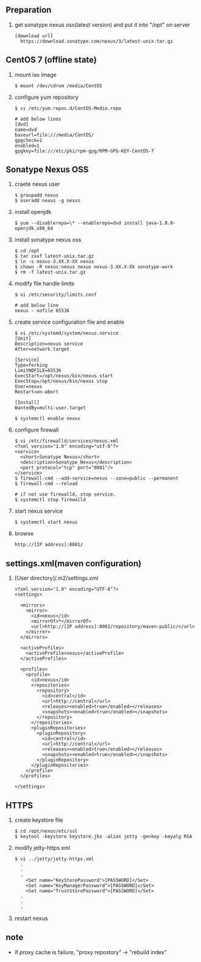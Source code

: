 ## Preparation


1. get sonatype nexus oss(latest version) and put it into "/opt" on server

    ```
    [download url]
      https://download.sonatype.com/nexus/3/latest-unix.tar.gz
    ``` 

## CentOS 7 (offline state)

1. mount iso image

    ```
    $ mount /dev/cdrom /media/CentOS
    ```

1. configure yum repository

    ```
    $ vi /etc/yum.repos.d/CentOS-Media.repo
    
    # add below lines
    [dvd]
    name=dvd
    baseurl=file:///media/CentOS/
    gpgcheck=1
    enabled=1
    gpgkey=file:///etc/pki/rpm-gpg/RPM-GPG-KEY-CentOS-7    
    ```

## Sonatype Nexus OSS

1. craete nexus user 

    ```
    $ groupadd nexus
    $ useradd nexus -g nexus
    ```

1. install openjdk

    ```
    $ yum --disablerepo=\* --enablerepo=dvd install java-1.8.0-openjdk.x86_64
    ```

1. install sonatype nexus oss

    ```
    $ cd /opt
    $ tar zxvf latest-unix.tar.gz
    $ ln -s nexus-3.XX.X-XX nexus
    $ chown -R nexus:nexus nexus nexus-3.XX.X-XX sonatype-work
    $ rm -f latest-unix.tar.gz
    ```

1. modify file handle limits

    ```
    $ vi /etc/security/limits.conf

    # add below line
    nexus - nofile 65536
    ```

1. create service configuration file and enable

    ```
    $ vi /etc/systemd/system/nexus.service
    [Unit]
    Description=nexus service
    After=network.target

    [Service]
    Type=forking
    LimitNOFILE=65536
    ExecStart=/opt/nexus/bin/nexus start
    ExecStop=/opt/nexus/bin/nexus stop
    User=nexus
    Restart=on-abort

    [Install]
    WantedBy=multi-user.target

    $ systemctl enable nexus
    ```

1. configure firewall

    ```
    $ vi /etc/firewalld/services/nexus.xml
    <?xml version="1.0" encoding="utf-8"?>
    <service>
      <short>Sonatype Nexus</short>
      <description>Sonatype Nexus</description>
      <port protocol="tcp" port="8081"/>
    </service>
    $ firewall-cmd --add-service=nexus --zone=public --permanent
    $ firewall-cmd --reload
    
    # if not use firewalld, stop service.
    $ systemctl stop firewalld
    ```

1. start nexus service

    ```
    $ systemctl start nexus
    ```

1. browse

    ```
    http://[IP address]:8081/
    ```


## settings.xml(maven configuration)


1. [User directory]/.m2/settings.xml

      ```
      <?xml version="1.0" encoding="UTF-8"?>
      <settings>

        <mirrors>
          <mirror>
            <id>nexus</id>
            <mirrorOf>*</mirrorOf>
            <url>http://[IP address]:8081/repository/maven-public/</url>
          </mirror>
        </mirrors>

        <activeProfiles>
          <activeProfile>nexus</activeProfile>
        </activeProfiles>

        <profiles>
          <profile>
            <id>nexus</id>
            <repositories>
              <repository>
                <id>central</id>
                <url>http://central</url>
                <releases><enabled>true</enabled></releases>
                <snapshots><enabled>true</enabled></snapshots>
              </repository>
            </repositories>
            <pluginRepositories>
              <pluginRepository>
                <id>central</id>
                <url>http://central</url>
                <releases><enabled>true</enabled></releases>
                <snapshots><enabled>true</enabled></snapshots>
              </pluginRepository>
            </pluginRepositories>
          </profile>
        </profiles>

      </settings>
      ```

## HTTPS

1. create keystore file

    ```
    $ cd /opt/nexus/etc/ssl
    $ keytool -keystore keystore.jks -alias jetty -genkey -keyalg RSA
    ```

1. modify jetty-https.xml

    ```
    $ vi ../jetty/jetty-https.xml
      .
      .
      .
        <Set name="KeyStorePassword">[PASSWORD]</Set>
        <Set name="KeyManagerPassword">[PASSWORD]</Set>
        <Set name="TrustStorePassword">[PASSWORD]</Set>
      .
      .
      .
    ```

1. restart nexus 

## note

  * if proxy cache is failure, "proxy repostory" -> "rebuild index"
